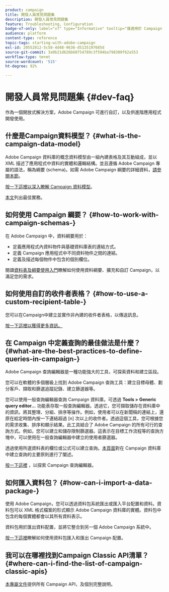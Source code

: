 ```yaml
---
product: campaign
title: 開發人員常見問題集
description: 開發人員常見問題集
feature: Troubleshooting, Configuration
badge-v7-only: label="v7" type="Informative" tooltip="僅適用於 Campaign Classic v7"
audience: platform
content-type: reference
topic-tags: starting-with-adobe-campaign
exl-id: 20552812-5c58-4d48-9636-d5135197685d
source-git-commit: 3a9b21d626b60754789c3f594ba798309f62a553
workflow-type: tm+mt
source-wordcount: '515'
ht-degree: 92%

---
```


# 開發人員常見問題集 {#dev-faq}



作為一個開放式解決方案，Adobe Campaign 可進行自訂，以及供進階應用程式開發使用。

## 什麼是Campaign資料模型？ {#what-is-the-campaign-data-model}

Adobe Campaign 資料庫的概念資料模型由一組內建表格及其互動組成，並以 XML 描述了應用程式中資料的實體和邏輯結構。並且遵循 Adobe Campaign 專屬的語法，稱為綱要 (schema)。如需 Adobe Campaign 綱要的詳細資料，[請參閱本節](../../configuration/using/about-schema-edition.md)。

[按一下這裡以深入瞭解 Campaign 資料模型](https://helpx.adobe.com/tw/campaign/kb/acc-datamodel.html)。

[本文](../../configuration/using/data-model-best-practices.md)列出最佳實務。

## 如何使用 Campaign 綱要？ {#how-to-work-with-campaign-schemas-}

在 Adobe Campaign 中，資料綱要用於：

* 定義應用程式內資料物件與基礎資料庫表的連結方式。
* 定義 Campaign 應用程式中不同資料物件之間的連結。
* 定義及描述每個物件中包含的個別欄位。

閱讀[資料表及綱要使用入門](../../configuration/using/about-schema-edition.md)瞭解如何使用資料綱要、擴充和自訂 Campaign，以滿足您的需求。

## 如何使用自訂的收件者表格？ {#how-to-use-a-custom-recipient-table-}

您可以在Campaign中建立並實作非內建的收件者表格，以傳送訊息。

[按一下這裡以獲得更多資訊。](../../configuration/using/about-custom-recipient-table.md)

## 在 Campaign 中定義查詢的最佳做法是什麼？ {#what-are-the-best-practices-to-define-queries-in-campaign-}

Adobe Campaign 查詢編輯器是一種功能強大的工具，可探索資料和建立區段。

您可以在軟體的多個層級上找到 Adobe Campaign 查詢工具：建立目標母體、劃分客戶、擷取和篩選追蹤記錄、建立篩選器等。

您可以使用一般查詢編輯器查詢 Campaign 資料庫。可透過 **Tools > Generic query editor...** 功能表存取一般查詢編輯器。透過它，您可擷取儲存在資料庫中的資訊，將其整理、分組、排序等操作。例如，使用者可以在新聞稿的連結上，還原在給定時間內按一下連結超過 [n] 次以上的收件者。透過這個工具，您可根據您的需求收集、排序和顯示結果。此工具結合了 Adobe Campaign 的所有可行的查詢方式。例如，您可以建立和儲存限制篩選器。這表示在目標工作流程等的查詢方塊中，可以使用在一般查詢編輯器中建立的使用者篩選器。

透過使用所選資料表的欄位或公式可以建立查詢。[本頁面](../../platform/using/about-queries-in-campaign.md)對在 Campaign 資料庫中建立查詢的主要原則進行了闡述。

[按一下這裡](../../workflow/using/query.md) ，以探索 Campaign 查詢編輯器。

## 如何匯入資料包？ {#how-can-i-import-a-data-package-}

使用 Adobe Campaign，您可以透過資料包系統匯出或匯入平台配置和資料。資料包可以 XML 格式檔案的形式顯示 Adobe Campaign 資料庫的實體。資料包中包含的每個實體都會以其所有資料表示。

資料包用於匯出資料配置，並將它整合到另一個 Adobe Campaign 系統中。

[按一下這裡](../../platform/using/working-with-data-packages.md)瞭解如何使用資料包匯入和匯出 Campaign 配置。

## 我可以在哪裡找到Campaign Classic API清單？ {#where-can-i-find-the-list-of-campaign-classic-apis}

[本專屬文件](https://experienceleague.adobe.com/developer/campaign-api/api/index.html?lang=zh-Hant)提供所有 Campaign API，及個別完整說明。
